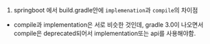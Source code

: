 
1. springboot 에서 build.gradle안에 `implemenation`과 `compile`의 차이점
- compile과 implementation은 서로 비슷한 것인데, gradle 3.0이 나오면서 compile은 deprecated되어서 implementation또는 api를 사용해야함.